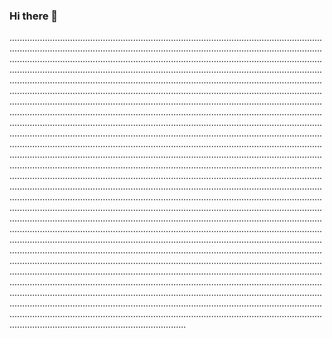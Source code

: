 ### Hi there 👋

..........................................................................................................................................................................................................................................................................................................................................................................................................................................................................................................................................................................................................................................................................................................................................................................................................................................................................................................................................................................................................................................................................................................................................................................................................................................................................................................................................................................................................................................................................................................................................................................................................................................................................................................................................................................................................................................................................................................................................................................................................................................................................................................................................................................................................................................................................................................................................................................................................................................................................................................................................................................................................................................................................................................................................................................................................................................................................................................................................................................................................................................................................................................................................................................................................................................................................................................................................................................................................................................................................................................................................................